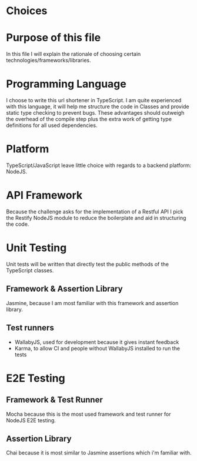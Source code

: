 Choices
=======

# Purpose of this file
In this file I will explain the rationale of choosing certain technologies/frameworks/libraries.

# Programming Language
I choose to write this url shortener in TypeScript. I am quite experienced with this language, it will help me 
structure the code in Classes and provide static type checking to prevent bugs. These advantages should outweigh the
overhead of the compile step plus the extra work of getting type definitions for all used dependencies.

# Platform
TypeScript/JavaScript leave little choice with regards to a backend platform: NodeJS.

# API Framework
Because the challenge asks for the implementation of a Restful API I pick the Restify NodeJS module to reduce the 
boilerplate and aid in structuring the code.

# Unit Testing
Unit tests will be written that directly test the public methods of the TypeScript classes.

## Framework & Assertion Library
Jasmine, because I am most familiar with this framework and assertion library.

## Test runners
- WallabyJS, used for development because it gives instant feedback
- Karma, to allow CI and people without WallabyJS installed to run the tests

# E2E Testing
## Framework & Test Runner
Mocha because this is the most used framework and test runner for NodeJS E2E testing.

## Assertion Library
Chai because it is most similar to Jasmine assertions which i'm familiar with.